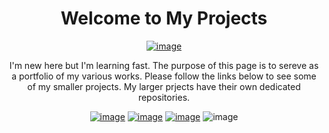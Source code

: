 <div align="center">
  
# Welcome to My Projects

[![image](https://img.shields.io/badge/-LinkedIn-0077B5?style=for-the-badge&logo=linkedin&labelColor=blue)](https://fi.linkedin.com/in/charles-rambo?trk=profile-badge)

I'm new here but I'm learning fast. The purpose of this page is to sereve as a portfolio of my various works. Please follow the links below to see some of my smaller projects. My larger prjects have their own dedicated repositories.

[![image](https://img.shields.io/badge/-Python-3776AB?style=for-the-badge&logo=Python&logoColor=white)](https://github.com/fizixmastr/Miscellaneous-Python-Projects) [![image](https://img.shields.io/badge/-mathematica-DD1100?style=for-the-badge&logo=wolfram-mathematica&logoColor=white)](https://github.com/fizixmastr/Miscellaneous-Mathematica-Projects) [![image](https://img.shields.io/badge/-Matlab-0076A8?style=for-the-badge&logo=mathworks&logoColor=white)](https://github.com/fizixmastr/Miscellaneous-MATLAB-Projects) ![image](https://img.shields.io/badge/-latex-008080?style=for-the-badge&logo=latex&logoColor=white)

</div>

<!--
**fizixmastr/fizixmastr** is a ✨ _special_ ✨ repository because its `README.md` (this file) appears on your GitHub profile.



Here are some ideas to get you started:

- 🔭 I’m currently working on ...
- 🌱 I’m currently learning ...
- 👯 I’m looking to collaborate on ...
- 🤔 I’m looking for help with ...
- 💬 Ask me about ...
- 📫 How to reach me: ...
- 😄 Pronouns: ...
- ⚡ Fun fact: ...
-->
